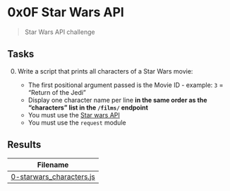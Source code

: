 # 0x0F Star Wars API

> Star Wars API challenge

## Tasks

0. Write a script that prints all characters of a Star Wars movie:

    * The first positional argument passed is the Movie ID - example: `3` = “Return of the Jedi”
    * Display one character name per line **in the same order as the “characters” list in the `/films/` endpoint**
    * You must use the [Star wars API](https://swapi-api.hbtn.io/)
    * You must use the `request` module

## Results

| Filename |
| ------ |
| [0-starwars_characters.js](https://github.com/jhonaRiver/holbertonschool-interview/blob/master/0x0F-starwars_api/0-starwars_characters.js)|
